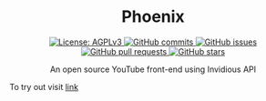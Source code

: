 <h1 align="center"> Phoenix </h1>

<p align="center">
  <a href="https://www.gnu.org/licenses/agpl-3.0.en.html">
    <img alt="License: AGPLv3" src="https://shields.io/badge/License-AGPL%20v3-blue.svg">
  </a>
  <a href="https://github.com/awesomeDev12/phoenix/commits/master">
    <img alt="GitHub commits" src="https://img.shields.io/github/commit-activity/y/awesomeDev12/phoenix?color=red&label=commits">
  </a>
  <a href="https://github.com/awesomeDev12/phoenix/issues">
    <img alt="GitHub issues" src="https://img.shields.io/github/issues/awesomeDev12/phoenix?color=important">
  </a>
  <a href="https://github.com/awesomeDev12/phoenix/pulls">
    <img alt="GitHub pull requests" src="https://img.shields.io/github/issues-pr/awesomeDev12/phoenix?color=blueviolet">
  </a>
  <a href="https://github.com/awesomeDev12/phoenix/stargazers">
    <img alt="GitHub stars" src="https://img.shields.io/github/stars/awesomeDev12/phoenix?style=social">
  </a>
</p>
 
<p align="center">
An open source YouTube front-end using Invidious API
</p>


To try out visit 
<a href="https://awesomedev12.github.io/phoenix/">link</a>



